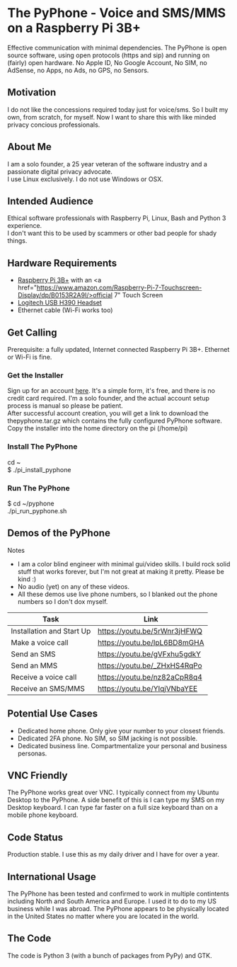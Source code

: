 # The PyPhone - Voice and SMS/MMS on a Raspberry Pi 3B+

Effective communication with minimal dependencies.  The PyPhone is open source software, using open protocols (https and sip) and running on (fairly) open hardware. No Apple ID, No Google Account, No SIM, no AdSense, no Apps, no Ads, no GPS, no Sensors.

## Motivation
I do not like the concessions required today just for voice/sms.  So I built my own, from scratch, for myself.  Now I want to share this with like minded privacy concious professionals.

## About Me
I am a solo founder, a 25 year veteran of the software industry and a passionate digital privacy advocate. <br />
I use Linux exclusively.  I do not use Windows or OSX.

## Intended Audience
Ethical software professionals with Raspberry Pi, Linux, Bash and Python 3 experience. <br />
I don't want this to be used by scammers or other bad people for shady things.

## Hardware Requirements
* <a href="https://www.amazon.com/ELEMENT-Element14-Raspberry-Pi-Motherboard/dp/B07P4LSDYV/">Raspberry Pi 3B+</a> with an <a href="https://www.amazon.com/Raspberry-Pi-7-Touchscreen-Display/dp/B0153R2A9I/>official 7" Touch Screen</a>
* <a href="https://www.amazon.com/Logitech-Headset-H390-Noise-Cancelling/dp/B000UXZQ42">Logitech USB H390 Headset</a>
* Ethernet cable (Wi-Fi works too)

## Get Calling
Prerequisite: a fully updated, Internet connected Raspberry Pi 3B+.  Ethernet or Wi-Fi is fine.
### Get the Installer
Sign up for an account <a href="https://myphone2020-1.weebly.com/account-request.html">here</a>. It's a simple form, it's free, and there is no credit card required.  I'm a solo founder, and the actual account setup process is manual so please be patient.
 <br />
After successful account creation, you will get a link to download the thepyphone.tar.gz which contains the fully configured PyPhone software.  Copy the installer into the home directory on the pi (/home/pi)
### Install The PyPhone
cd ~ <br />
$ ./pi_install_pyphone  <br />
### Run The PyPhone
$ cd ~/pyphone  <br />
./pi_run_pyphone.sh <br />
## Demos of the PyPhone
Notes <br />
* I am a color blind engineer with minimal gui/video skills.  I build rock solid stuff that works forever, but I'm not great at making it pretty.  Please be kind :)
* No audio (yet) on any of these videos.
* All these demos use live phone numbers, so I blanked out the phone numbers so I don't dox myself.

| Task | Link |
| --- | --- |
| Installation and Start Up | https://youtu.be/5rWnr3jHFWQ |
| Make a voice call | https://youtu.be/IpL6BD8mGHA |
| Send an SMS | https://youtu.be/gVFxhu5gdkY |
| Send an MMS |  https://youtu.be/_ZHxHS4RqPo |
| Receive a voice call | https://youtu.be/nz82aCpR8q4 |
| Receive an SMS/MMS | https://youtu.be/YIqjVNbaYEE |

## Potential Use Cases
* Dedicated home phone.  Only give your number to your closest friends.
* Dedicated 2FA phone. No SIM, so SIM jacking is not possible.
* Dedicated business line.  Compartmentalize your personal and business personas.
## VNC Friendly
The PyPhone works great over VNC.  I typically connect from my Ubuntu Desktop to the PyPhone.  A side benefit of this is I can type my SMS on my Desktop keyboard.  I can type far faster on a full size keyboard than on a mobile phone keyboard.
## Code Status
Production stable.  I use this as my daily driver and I have for over a year.
## International Usage
The PyPhone has been tested and confirmed to work in multiple contintents including North and South America and Europe. I used it to do to my US business while I was abroad.  The PyPhone appears to be physically located in the United States no matter where you are located in the world.
## The Code
The code is Python 3 (with a bunch of packages from PyPy) and GTK. 

